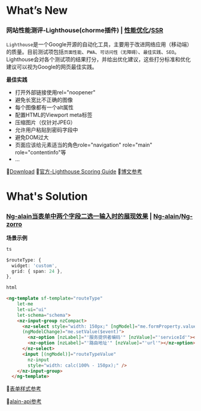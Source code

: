 # What’s New

### **网站性能测评-Lighthouse(chorme插件)** | [**性能优化**]()/[**SSR**]()

```Lighthouse```是一个Google开源的自动化工具，主要用于改进网络应用（移动端）的质量。目前测试项包括```页面性能```、```PWA```、```可访问性（无障碍）```、```最佳实践```、```SEO```。Lighthouse会对各个测试项的结果打分，并给出优化建议，这些打分标准和优化建议可以视为Google的网页最佳实践。

**最佳实践**

- 打开外部链接使用rel="noopener"
- 避免长宽比不正确的图像
- 每个图像都有一个alt属性
- 配置HTML的Viewport meta标签
- 压缩图片（仅针对JPEG）
- 允许用户粘贴到密码字段中
- 避免DOM过大
- 页面应该给元素适当的角色role="navigation" role="main" role="contentinfo"等
- ...

💬[Download](https://chrome.google.com/webstore/detail/lighthouse/blipmdconlkpinefehnmjammfjpmpbjk?utm_source=chrome-ntp-icon)
💬[官方-Lighthouse Scoring Guide](https://developers.google.com/web/tools/lighthouse/v3/scoring#perf-consistency)
💬[博文参考](https://www.jianshu.com/p/94fa5c1ebc8d)

# What's Solution

### [**Ng-alain当表单中两个字段二选一输入时的展现效果**]() | [**Ng-alain**]()/[**Ng-zorro**]()

**场景示例**

```ts
ts

$routeType: {
  widget: 'custom',
  grid: { span: 24 },
},
```

```html
html

<ng-template sf-template="routeType"
    let-me
    let-ui="ui"
    let-schema="schema">
    <nz-input-group nzCompact>
      <nz-select style="width: 150px;" [ngModel]="me.formProperty.value"
      (ngModelChange)="me.setValue($event)">
        <nz-option [nzLabel]="'服务提供者编码'" [nzValue]="'serviceId'"></nz-option>
        <nz-option [nzLabel]="'路由地址'" [nzValue]="'url'"></nz-option>
      </nz-select>
      <input [(ngModel)]="routeTypeValue"
        nz-input
        style="width: calc(100% - 150px);" />
    </nz-input-group>
  </ng-template>
```

💬[表单样式参考](https://ng-alain.github.io/ng-alain/#/pro/form/step-form)

💬[alain-api参考](https://ng-alain.com/form/custom/zh)


